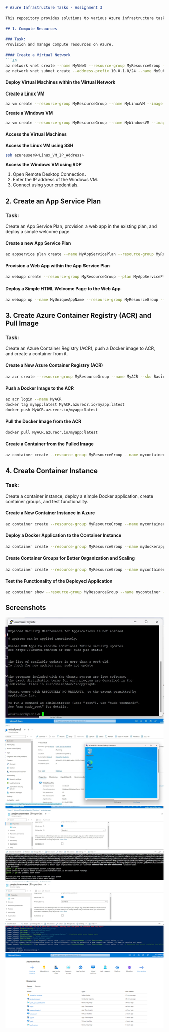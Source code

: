 ```markdown
# Azure Infrastructure Tasks - Assignment 3

This repository provides solutions to various Azure infrastructure tasks. Each task involves creating and managing different Azure resources. Below is a detailed description of each assignment, including commands and relevant screenshots.

## 1. Compute Resources

### Task:
Provision and manage compute resources on Azure.

#### Create a Virtual Network
```sh
az network vnet create --name MyVNet --resource-group MyResourceGroup --subnet-name MySubnet
az network vnet subnet create --address-prefix 10.0.1.0/24 --name MySubnet --resource-group MyResourceGroup --vnet-name MyVNet
```

#### Deploy Virtual Machines within the Virtual Network

**Create a Linux VM**
```sh
az vm create --resource-group MyResourceGroup --name MyLinuxVM --image UbuntuLTS --admin-username azureuser --generate-ssh-keys
```

**Create a Windows VM**
```sh
az vm create --resource-group MyResourceGroup --name MyWindowsVM --image Win2019Datacenter --admin-username azureuser --admin-password myPassword123!
```

#### Access the Virtual Machines

**Access the Linux VM using SSH**
```sh
ssh azureuser@<Linux_VM_IP_Address>
```

**Access the Windows VM using RDP**
1. Open Remote Desktop Connection.
2. Enter the IP address of the Windows VM.
3. Connect using your credentials.

## 2. Create an App Service Plan

### Task:
Create an App Service Plan, provision a web app in the existing plan, and deploy a simple welcome page.

#### Create a new App Service Plan
```sh
az appservice plan create --name MyAppServicePlan --resource-group MyResourceGroup --sku FREE
```

#### Provision a Web App within the App Service Plan
```sh
az webapp create --resource-group MyResourceGroup --plan MyAppServicePlan --name MyUniqueAppName
```

#### Deploy a Simple HTML Welcome Page to the Web App
```sh
az webapp up --name MyUniqueAppName --resource-group MyResourceGroup --html
```

## 3. Create Azure Container Registry (ACR) and Pull Image

### Task:
Create an Azure Container Registry (ACR), push a Docker image to ACR, and create a container from it.

#### Create a New Azure Container Registry (ACR)
```sh
az acr create --resource-group MyResourceGroup --name MyACR --sku Basic
```

#### Push a Docker Image to the ACR
```sh
az acr login --name MyACR
docker tag myapp:latest MyACR.azurecr.io/myapp:latest
docker push MyACR.azurecr.io/myapp:latest
```

#### Pull the Docker Image from the ACR
```sh
docker pull MyACR.azurecr.io/myapp:latest
```

#### Create a Container from the Pulled Image
```sh
az container create --resource-group MyResourceGroup --name mycontainer --image MyACR.azurecr.io/myapp:latest --cpu 1 --memory 1.5 --registry-login-server MyACR.azurecr.io --registry-username <username> --registry-password <password>
```

## 4. Create Container Instance

### Task:
Create a container instance, deploy a simple Docker application, create container groups, and test functionality.

#### Create a New Container Instance in Azure
```sh
az container create --resource-group MyResourceGroup --name mycontainer --image MyACR.azurecr.io/myapp:latest --cpu 1 --memory 1.5
```

#### Deploy a Docker Application to the Container Instance
```sh
az container create --resource-group MyResourceGroup --name mydockerapp --image mydockerapp:latest --cpu 1 --memory 1.5
```

#### Create Container Groups for Better Organization and Scaling
```sh
az container create --resource-group MyResourceGroup --name mycontainergroup --image MyACR.azurecr.io/myapp:latest --cpu 1 --memory 1.5 --restart-policy Always
```

#### Test the Functionality of the Deployed Application
```sh
az container show --resource-group MyResourceGroup --name mycontainer --query instanceView.state
```

## Screenshots

![Screenshot 1](https://github.com/jayant77778/Assignment-3-/blob/main/Screenshot%202024-06-06%20202631.jpg)
![Screenshot 2](https://github.com/jayant77778/Assignment-3-/blob/main/Screenshot%202024-06-06%20225333.jpg)
![Screenshot 3](https://github.com/jayant77778/Assignment-3-/blob/main/Screenshot%202024-06-06%20235151.jpg)
![Screenshot 4](https://github.com/jayant77778/Assignment-3-/blob/main/Screenshot%202024-06-07%20000850.jpg)
![Screenshot 5](https://github.com/jayant77778/Assignment-3-/blob/main/Screenshot%202024-06-07%20002601.png)
```
